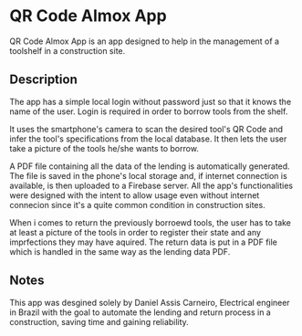 # QR Code Almox App

QR Code Almox App is an app designed to help in the management of a toolshelf in a construction site.

## Description

The app has a simple local login without password just so that it knows the name of the user. Login
is required in order to borrow tools from the shelf.

It uses the smartphone's camera to scan the desired tool's QR Code and infer the tool's specifications
from the local database. It then lets the user take a picture of the tools he/she wants to borrow.

A PDF file containing all the data of the lending is automatically generated. The file is saved in the
phone's local storage and, if internet connection is available, is then uploaded to a Firebase server.
All the app's functionalities were designed with the intent to allow usage even without internet connecion
since it's a quite common condition in construction sites.

When i comes to return the previously borroewd tools, the user has to take at least a picture of the tools
in order to register their state and any imprfections they may have aquired. The return data is put in a
PDF file which is handled in the same way as the lending data PDF.

## Notes

This app was desgined solely by Daniel Assis Carneiro, Electrical engineer in Brazil with the goal to automate
the lending and return process in a construction, saving time and gaining reliability.
